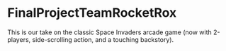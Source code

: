 FinalProjectTeamRocketRox
=========================
This is our take on the classic Space Invaders arcade game (now with 2-players, 
side-scrolling action, and a touching backstory).

